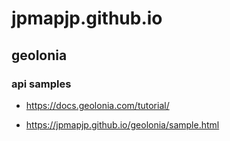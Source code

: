# jpmapjp.github.io

## geolonia

### api samples

* <https://docs.geolonia.com/tutorial/>

* <https://jpmapjp.github.io/geolonia/sample.html>

